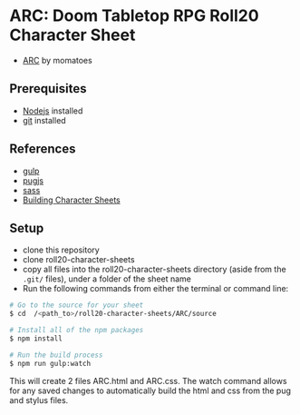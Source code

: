 # ARC: Doom Tabletop RPG Roll20 Character Sheet
- [ARC](https://arc-rpg.com) by momatoes

## Prerequisites
- [Nodejs](https://nodejs.org/en/) installed
- [git](https://git-scm.com/) installed

## References
- [gulp](https://gulpjs.com/)
- [pugjs](https://pugjs.org/api/getting-started.html)
- [sass](https://sass-lang.com/)
- [Building Character Sheets](https://wiki.roll20.net/Building_Character_Sheets)

## Setup
- clone this repository
- clone roll20-character-sheets
- copy all files into the roll20-character-sheets directory (aside from the `.git/` files), under a folder of the sheet name
- Run the following commands from either the terminal or command line:
```bash
# Go to the source for your sheet
$ cd  /<path_to>/roll20-character-sheets/ARC/source

# Install all of the npm packages
$ npm install

# Run the build process
$ npm run gulp:watch
```
This will create 2 files ARC.html and ARC.css. The watch command allows for any saved changes to automatically build the html and css from the pug and stylus files.
